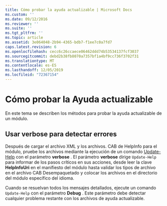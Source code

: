 ```yaml
---
title: Cómo probar la ayuda actualizable | Microsoft Docs
ms.custom: ''
ms.date: 09/12/2016
ms.reviewer: ''
ms.suite: ''
ms.tgt_pltfrm: ''
ms.topic: article
ms.assetid: 3e064048-2b94-4365-bdb7-f1ee7c0a7fd7
caps.latest.revision: 6
ms.openlocfilehash: cecc6c26ccaece06462ddd74b53534137fcf3037
ms.sourcegitcommit: debd2b38fb8070a7357bf1a4bf9cc736f3702f31
ms.translationtype: MT
ms.contentlocale: es-ES
ms.lasthandoff: 12/05/2019
ms.locfileid: "72367154"
---
```

# <a name="how-to-test-updatable-help"></a>Cómo probar la Ayuda actualizable

En este tema se describen los métodos para probar la ayuda actualizable de un módulo.

## <a name="using-verbose-to-detect-errors"></a>Usar verbose para detectar errores

Después de cargar el archivo XML y los archivos. CAB de HelpInfo para el módulo, pruebe los archivos mediante la ejecución de un comando [Update-Help](/powershell/module/Microsoft.PowerShell.Core/Update-Help) con el parámetro **verbose** . El parámetro **verbose** dirige `Update-Help` para informar de los pasos críticos en sus acciones, desde leer la clave **HelpInfoUri** en el manifiesto del módulo hasta validar los tipos de archivo en el archivo CAB Desempaquetado y colocar los archivos en el directorio del módulo específico del idioma.

Cuando se resuelvan todos los mensajes detallados, ejecute un comando `Update-Help` con el parámetro **Debug** . Este parámetro debe detectar cualquier problema restante con los archivos de ayuda actualizable.